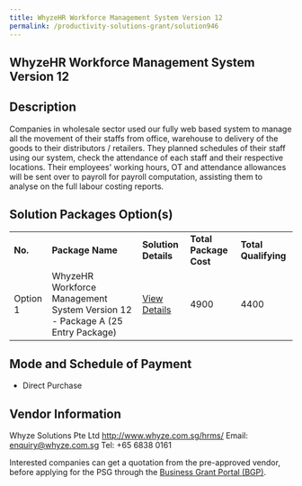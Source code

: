 ```yaml
---
title: WhyzeHR Workforce Management System Version 12
permalink: /productivity-solutions-grant/solution946
---
```


## WhyzeHR Workforce Management System Version 12

## Description

Companies in wholesale sector used our fully web based system to manage all the movement of their staffs from office, warehouse to delivery of the goods to their distributors / retailers. They planned schedules of their staff using our system, check the attendance of each staff and their respective locations. Their employees' working hours, OT and attendance allowances will be sent over to payroll for payroll computation, assisting them to analyse on the full labour costing reports.


## Solution Packages Option(s)

<table>
<tr>
<td><b>No.</b></td>
<td><b>Package Name</b></td>
<td><b>Solution Details</b></td>
<td><b>Total Package Cost</b></td>
<td><b>Total Qualifying</b></td>
</tr>
<tr>
<td>Option 1</td>
<td>WhyzeHR Workforce Management System Version 12 - Package A (25 Entry Package)</td>
<td><a href='https://www.gobusiness.gov.sg/images/psg/Whyze_Solutions_20200094_Annex_3_20200625143720_Part_1.pdf'>View Details</a></td>
<td>4900</td>
<td>4400</td>
</tr>
</table>

## Mode and Schedule of Payment

 - Direct Purchase

## Vendor Information

 Whyze Solutions Pte Ltd
http://www.whyze.com.sg/hrms/
Email: enquiry@whyze.com.sg
Tel: +65 6838 0161

Interested companies can get a quotation from the pre-approved vendor, before applying for the PSG through the <a href='https://www.businessgrants.gov.sg/'>Business Grant Portal (BGP)</a>.
